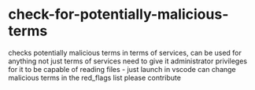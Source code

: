 # check-for-potentially-malicious-terms
checks potentially malicious terms in terms of services, can be used for anything not just terms of services
need to give it administrator privileges for it to be capable of reading files - just launch in vscode
can change malicious terms in the red_flags list
please contribute
